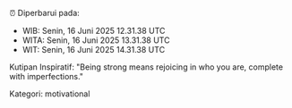 ⏰ Diperbarui pada:
- WIB: Senin, 16 Juni 2025 12.31.38 UTC
- WITA: Senin, 16 Juni 2025 13.31.38 UTC
- WIT: Senin, 16 Juni 2025 14.31.38 UTC

Kutipan Inspiratif:
"Being strong means rejoicing in who you are, complete with imperfections."


Kategori: motivational

